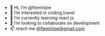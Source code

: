 - 👋 Hi, I’m @fleminjoe
- 👀 I’m interested in coding,travel
- 🌱 I’m currently learning react js
- 💞️ I’m looking to collaborate on development
- 📫 reach me @fleminjoe@gmail.com

<!---
fleminjoe/fleminjoe is a ✨ special ✨ repository because its `README.md` (this file) appears on your GitHub profile.
You can click the Preview link to take a look at your changes.
--->
